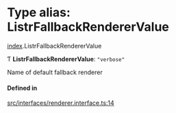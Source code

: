 # Type alias: ListrFallbackRendererValue

[index](../modules/index.md).ListrFallbackRendererValue

Ƭ **ListrFallbackRendererValue**: ``"verbose"``

Name of default fallback renderer

#### Defined in

[src/interfaces/renderer.interface.ts:14](https://github.com/cenk1cenk2/listr2/blob/3146341/src/interfaces/renderer.interface.ts#L14)
